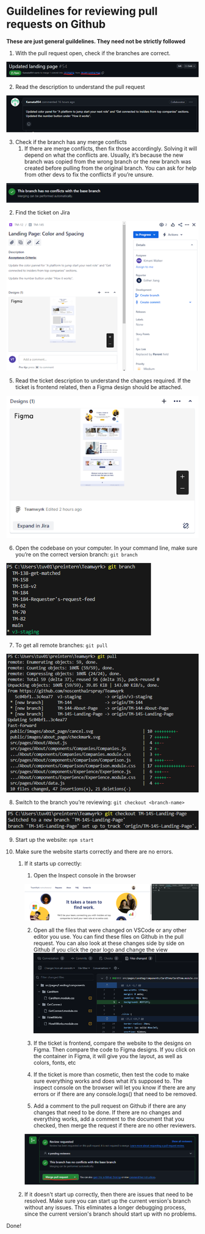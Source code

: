 # Guildelines for reviewing pull requests on Github

**These are just general guildelines. They need not be strictly followed**

1. With the pull request open, check if the branches are correct.

![Branch check](images/branch-check.png)

2. Read the description to understand the pull request

![Pull Request Description](images/pull-request-description.png)

3. Check if the branch has any merge conflicts
   1. If there are merge conflicts, then fix those accordingly. Solving it will depend on what the conflicts are. Usually, it’s because the new branch was copied from the wrong branch or the new branch was created before pulling from the original branch. You can ask for help from other devs to fix the conflicts if you’re unsure.

![Merge Conflicts](images/merge-conflicts.png)

2. Find the ticket on Jira

![Jira Ticket](images/jira-ticket.png)

5.  Read the ticket description to understand the changes required. If the ticket is frontend related, then a Figma design should be attached.

![Figma Design in Jira](images/jira-figma-design.png)

6.  Open the codebase on your computer. In your command line, make sure you’re on the correct version branch: `git branch`

![Git branch](images/git-branch.png)

7.  To get all remote branches: `git pull`

![Git pull](images/git-pull.png)

8.  Switch to the branch you’re reviewing: `git checkout <branch-name>`

![Git checkout](images/git-checkout.png)

9.  Start up the website: `npm start`

10. Make sure the website starts correctly and there are no errors.

    1. If it starts up correctly:

       1. Open the Inspect console in the browser

       ![Inspect console](images/inspect-console.png)

       2. Open all the files that were changed on VSCode or any other editor you use. You can find these files on Github in the pull request. You can also look at these changes side by side on Github if you click the gear logo and change the view
          ![File Changes](images/file-changes.png)

       3. If the ticket is frontend, compare the website to the designs on Figma. Then compare the code to Figma designs. If you click on the container in Figma, it will give you the layout, as well as colors, fonts, etc

       4. If the ticket is more than cosmetic, then test the code to make sure everything works and does what it’s supposed to. The inspect console on the browser will let you know if there are any errors or if there are any console.logs() that need to be removed.

       5. Add a comment to the pull request on Github if there are any changes that need to be done. If there are no changes and everything works, add a comment to the document that you checked, then merge the request if there are no other reviewers.

       ![Merge pull](images/merge-pull.png)

    2. If it doesn't start up correctly, then there are issues that need to be resolved. Make sure you can start up the current version's branch without any issues. This eliminates a longer debugging process, since the current version's branch should start up with no problems.

Done!
